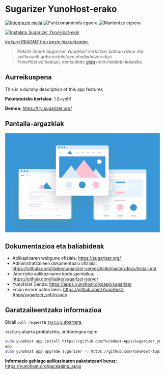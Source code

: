 <!--
Ohart ongi: README hau automatikoki sortu da <https://github.com/YunoHost/apps/tree/master/tools/readme_generator>ri esker
EZ editatu eskuz.
-->

# Sugarizer YunoHost-erako

[![Integrazio maila](https://dash.yunohost.org/integration/sugarizer.svg)](https://ci-apps.yunohost.org/ci/apps/sugarizer/) ![Funtzionamendu egoera](https://ci-apps.yunohost.org/ci/badges/sugarizer.status.svg) ![Mantentze egoera](https://ci-apps.yunohost.org/ci/badges/sugarizer.maintain.svg)

[![Instalatu Sugarizer YunoHost-ekin](https://install-app.yunohost.org/install-with-yunohost.svg)](https://install-app.yunohost.org/?app=sugarizer)

*[Irakurri README hau beste hizkuntzatan.](./ALL_README.md)*

> *Pakete honek Sugarizer YunoHost zerbitzari batean azkar eta zailtasunik gabe instalatzea ahalbidetzen dizu.*  
> *YunoHost ez baduzu, kontsultatu [gida](https://yunohost.org/install) nola instalatu ikasteko.*

## Aurreikuspena

This is a dummy description of this app features


**Paketatutako bertsioa:** 1.0~ynh1

**Demoa:** <https://try.sugarizer.org/>

## Pantaila-argazkiak

![Sugarizer(r)en pantaila-argazkia](./doc/screenshots/example.jpg)

## Dokumentazioa eta baliabideak

- Aplikazioaren webgune ofiziala: <https://sugarizer.org/>
- Administratzaileen dokumentazio ofiziala: <https://github.com/llaske/sugarizer-server/blob/master/docs/install.md>
- Jatorrizko aplikazioaren kode-gordailua: <https://github.com/llaske/sugarizer-server>
- YunoHost Denda: <https://apps.yunohost.org/app/sugarizer>
- Eman errore baten berri: <https://github.com/YunoHost-Apps/sugarizer_ynh/issues>

## Garatzaileentzako informazioa

Bidali `pull request`a [`testing` abarrera](https://github.com/YunoHost-Apps/sugarizer_ynh/tree/testing).

`testing` abarra probatzeko, ondorengoa egin:

```bash
sudo yunohost app install https://github.com/YunoHost-Apps/sugarizer_ynh/tree/testing --debug
edo
sudo yunohost app upgrade sugarizer -u https://github.com/YunoHost-Apps/sugarizer_ynh/tree/testing --debug
```

**Informazio gehiago aplikazioaren paketatzeari buruz:** <https://yunohost.org/packaging_apps>
